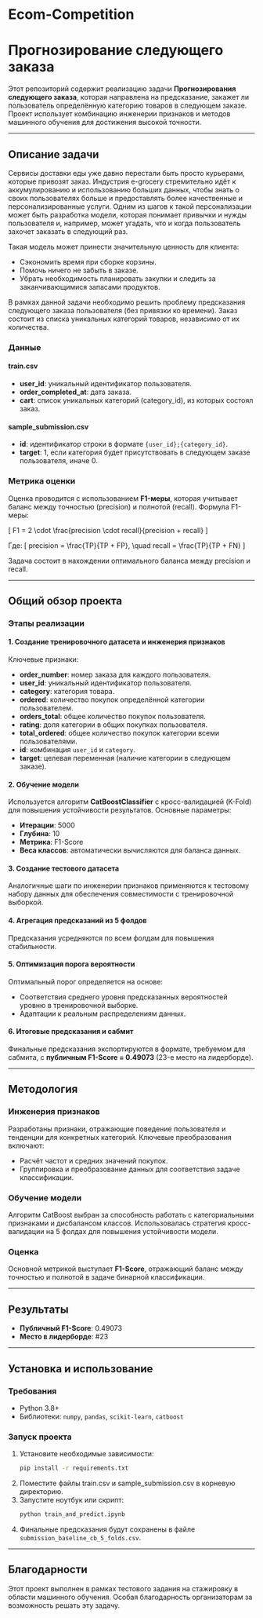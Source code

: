 # Ecom-Competition
# Прогнозирование следующего заказа

Этот репозиторий содержит реализацию задачи **Прогнозирования следующего заказа**, которая направлена на предсказание, закажет ли пользователь определённую категорию товаров в следующем заказе. Проект использует комбинацию инженерии признаков и методов машинного обучения для достижения высокой точности.

---

## Описание задачи

Сервисы доставки еды уже давно перестали быть просто курьерами, которые привозят заказ. Индустрия e-grocery стремительно идёт к аккумулированию и использованию больших данных, чтобы знать о своих пользователях больше и предоставлять более качественные и персонализированные услуги. Одним из шагов к такой персонализации может быть разработка модели, которая понимает привычки и нужды пользователя и, например, может угадать, что и когда пользователь захочет заказать в следующий раз.

Такая модель может принести значительную ценность для клиента:
- Сэкономить время при сборке корзины.
- Помочь ничего не забыть в заказе.
- Убрать необходимость планировать закупки и следить за заканчивающимися запасами продуктов.

В рамках данной задачи необходимо решить проблему предсказания следующего заказа пользователя (без привязки ко времени). Заказ состоит из списка уникальных категорий товаров, независимо от их количества.

### Данные

#### train.csv
- **user_id**: уникальный идентификатор пользователя.
- **order_completed_at**: дата заказа.
- **cart**: список уникальных категорий (category_id), из которых состоял заказ.

#### sample_submission.csv
- **id**: идентификатор строки в формате `{user_id};{category_id}`.
- **target**: 1, если категория будет присутствовать в следующем заказе пользователя, иначе 0.

### Метрика оценки

Оценка проводится с использованием **F1-меры**, которая учитывает баланс между точностью (precision) и полнотой (recall). Формула F1-меры:

\[ F1 = 2 \cdot \frac{precision \cdot recall}{precision + recall} \]

Где:
\[ precision = \frac{TP}{TP + FP}, \quad recall = \frac{TP}{TP + FN} \]

Задача состоит в нахождении оптимального баланса между precision и recall.

---

## Общий обзор проекта

### Этапы реализации

#### 1. Создание тренировочного датасета и инженерия признаков
Ключевые признаки:
- **order_number**: номер заказа для каждого пользователя.
- **user_id**: уникальный идентификатор пользователя.
- **category**: категория товара.
- **ordered**: количество покупок определённой категории пользователем.
- **orders_total**: общее количество покупок пользователя.
- **rating**: доля категории в общих покупках пользователя.
- **total_ordered**: общее количество покупок категории всеми пользователями.
- **id**: комбинация `user_id` и `category`.
- **target**: целевая переменная (наличие категории в следующем заказе).

#### 2. Обучение модели
Используется алгоритм **CatBoostClassifier** с кросс-валидацией (K-Fold) для повышения устойчивости результатов. Основные параметры:
- **Итерации**: 5000
- **Глубина**: 10
- **Метрика**: F1-Score
- **Веса классов**: автоматически вычисляются для баланса данных.

#### 3. Создание тестового датасета
Аналогичные шаги по инженерии признаков применяются к тестовому набору данных для обеспечения совместимости с тренировочной выборкой.

#### 4. Агрегация предсказаний из 5 фолдов
Предсказания усредняются по всем фолдам для повышения стабильности.

#### 5. Оптимизация порога вероятности
Оптимальный порог определяется на основе:
- Соответствия среднего уровня предсказанных вероятностей уровню в тренировочной выборке.
- Адаптации к реальным распределениям данных.

#### 6. Итоговые предсказания и сабмит
Финальные предсказания экспортируются в формате, требуемом для сабмита, с **публичным F1-Score = 0.49073** (23-е место на лидерборде).

---

## Методология

### Инженерия признаков
Разработаны признаки, отражающие поведение пользователя и тенденции для конкретных категорий. Ключевые преобразования включают:
- Расчёт частот и средних значений покупок.
- Группировка и преобразование данных для соответствия задаче классификации.

### Обучение модели
Алгоритм CatBoost выбран за способность работать с категориальными признаками и дисбалансом классов. Использовалась стратегия кросс-валидации на 5 фолдах для повышения устойчивости модели.

### Оценка
Основной метрикой выступает **F1-Score**, отражающий баланс между точностью и полнотой в задаче бинарной классификации.

---

## Результаты

- **Публичный F1-Score**: 0.49073
- **Место в лидерборде**: #23

---

## Установка и использование

### Требования
- Python 3.8+
- Библиотеки: `numpy`, `pandas`, `scikit-learn`, `catboost`

### Запуск проекта
1. Установите необходимые зависимости:
   ```bash
   pip install -r requirements.txt
   ```
2. Поместите файлы train.csv и sample_submission.csv в корневую директорию.
3. Запустите ноутбук или скрипт:
   ```bash
   python train_and_predict.ipynb
   ```
4. Финальные предсказания будут сохранены в файле `submission_baseline_cb_5_folds.csv`.

---

## Благодарности

Этот проект выполнен в рамках тестового задания на стажировку в области машинного обучения. Особая благодарность организаторам за возможность решать эту задачу.
